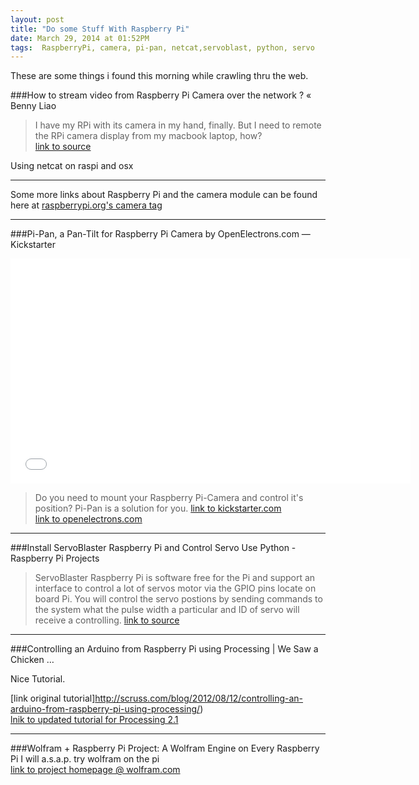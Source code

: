 ```yaml
---
layout: post
title: "Do some Stuff With Raspberry Pi"
date: March 29, 2014 at 01:52PM
tags:  RaspberryPi, camera, pi-pan, netcat,servoblast, python, servo
---  
```


These are some things i found this morning while crawling thru the web.  

###How to stream video from Raspberry Pi Camera over the network ? « Benny Liao
> I have my RPi with its camera in my hand, finally. But I need to remote the RPi camera display from my macbook laptop, how?   
[link to source](http://ift.tt/1fxttGX) 

Using netcat on raspi and osx  

-----------

Some more links about Raspberry Pi and the camera module can be found here at [raspberrypi.org's camera tag](http://www.raspberrypi.org/archives/tag/camera-board)  

-----------


###Pi-Pan, a Pan-Tilt for Raspberry Pi Camera by OpenElectrons.com — Kickstarter  

<iframe width="640" height="360" src="//www.youtube.com/embed/4AwF_YYbORM" frameborder="0" allowfullscreen></iframe>  

> Do you need to mount your Raspberry Pi-Camera and control it's position? Pi-Pan is a solution for you.
[link to kickstarter.com](https://www.kickstarter.com/projects/1842571016/pi-pan-a-pan-tilt-for-raspberry-pi-camera)  
[link to openelectrons.com](http://www.openelectrons.com/index.php?module=pagemaster&PAGE_user_op=view_page&PAGE_id=15)  

--------

###Install ServoBlaster Raspberry Pi and Control Servo Use Python - Raspberry Pi Projects
> ServoBlaster Raspberry Pi is software free for the Pi and support an interface to control a lot of servos motor via the GPIO pins locate on board Pi. You will control the servo postions by sending commands to the system what the pulse width a particular and ID of servo will receive a controlling.
[link to source](http://www.raspiprojects.com/install-servoblaster-raspberry-pi-control-servo-python.html)  

---------


###Controlling an Arduino from Raspberry Pi using Processing | We Saw a Chicken …

Nice Tutorial.  

[link original tutorial]http://scruss.com/blog/2012/08/12/controlling-an-arduino-from-raspberry-pi-using-processing/)  
[lnik to updated tutorial for Processing 2.1](http://scruss.com/blog/2014/01/07/processing-2-1-oracle-java-raspberry-pi-serial-arduino-☺/)  

---------

###Wolfram + Raspberry Pi Project: A Wolfram Engine on Every Raspberry Pi
I will a.s.a.p. try wolfram on the pi  
[link to project homepage @ wolfram.com](http://ift.tt/I7KnSJ)  


